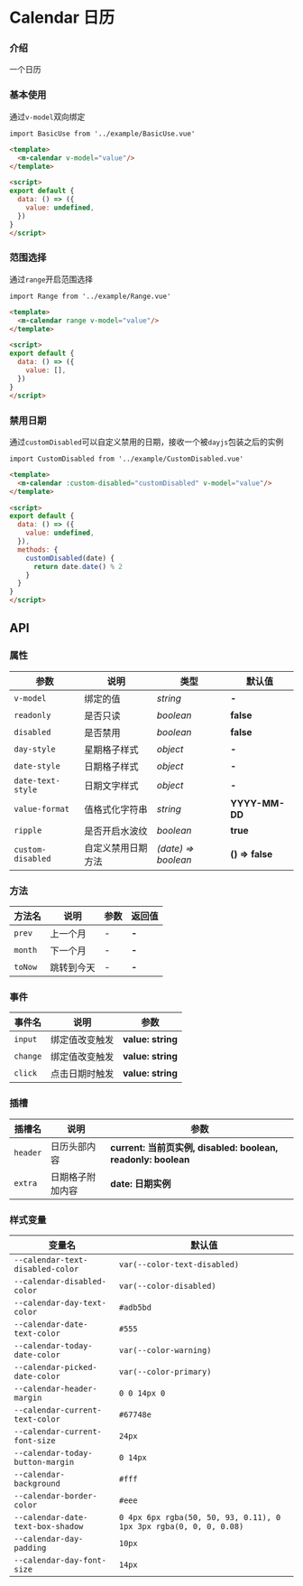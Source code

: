 # Calendar 日历

### 介绍

一个日历

### 基本使用

通过`v-model`双向绑定

```vue
import BasicUse from '../example/BasicUse.vue'
```

```html
<template>
  <m-calendar v-model="value"/>
</template>

<script>
export default {
  data: () => ({
    value: undefined,
  })
}
</script>
```

### 范围选择

通过`range`开启范围选择

```vue
import Range from '../example/Range.vue'
```

```html
<template>
  <m-calendar range v-model="value"/>
</template>

<script>
export default {
  data: () => ({
    value: [],
  })
}
</script>
```

### 禁用日期

通过`customDisabled`可以自定义禁用的日期，接收一个被`dayjs`包装之后的实例

```vue
import CustomDisabled from '../example/CustomDisabled.vue'
```

```html
<template>
  <m-calendar :custom-disabled="customDisabled" v-model="value"/>
</template>

<script>
export default {
  data: () => ({
    value: undefined,
  }),
  methods: {
    customDisabled(date) {
      return date.date() % 2
    }
  }
}
</script>
```

## API

### 属性

| 参数 | 说明 | 类型 | 默认值 |
| --- | --- | --- | --- |
| `v-model` | 绑定的值 | _string_ | **-** |
| `readonly` | 是否只读 | _boolean_ | **false** |
| `disabled` | 是否禁用 | _boolean_ | **false** |
| `day-style` | 星期格子样式 | _object_ | **-** |
| `date-style` | 日期格子样式 | _object_ | **-** |
| `date-text-style` | 日期文字样式 | _object_ | **-** |
| `value-format` | 值格式化字符串 | _string_ | **YYYY-MM-DD** |
| `ripple` | 是否开启水波纹 | _boolean_ | **true** |
| `custom-disabled` | 自定义禁用日期方法 | _(date) => boolean_ | **() => false** |

### 方法

| 方法名 | 说明 | 参数 | 返回值 |
| --- | --- | --- | --- |
| `prev` | 上一个月 | _-_ | **-** |
| `month` | 下一个月 | _-_ | **-** |
| `toNow` | 跳转到今天 | _-_ | **-** |

### 事件

| 事件名 | 说明 | 参数 |
| --- | --- | --- |
| `input` | 绑定值改变触发 | **value: string** |
| `change` | 绑定值改变触发 | **value: string** |
| `click` | 点击日期时触发 | **value: string** |

### 插槽

| 插槽名 | 说明 | 参数 |
| --- | --- | --- |
| `header` | 日历头部内容 | **current: 当前页实例, disabled: boolean, readonly: boolean** |
| `extra` | 日期格子附加内容 | **date: 日期实例** |

### 样式变量

| 变量名 | 默认值 |
| --- | --- |
| `--calendar-text-disabled-color` | `var(--color-text-disabled)` |
| `--calendar-disabled-color` | `var(--color-disabled)` |
| `--calendar-day-text-color` | `#adb5bd` |
| `--calendar-date-text-color` | `#555` |
| `--calendar-today-date-color` | `var(--color-warning)` |
| `--calendar-picked-date-color` | `var(--color-primary)` |
| `--calendar-header-margin` | `0 0 14px 0` |
| `--calendar-current-text-color` | `#67748e` |
| `--calendar-current-font-size` | `24px` |
| `--calendar-today-button-margin` | `0 14px` |
| `--calendar-background` | `#fff` |
| `--calendar-border-color` | `#eee` |
| `--calendar-date-text-box-shadow` | `0 4px 6px rgba(50, 50, 93, 0.11), 0 1px 3px rgba(0, 0, 0, 0.08)` |
| `--calendar-day-padding` | `10px` |
| `--calendar-day-font-size` | `14px` |
